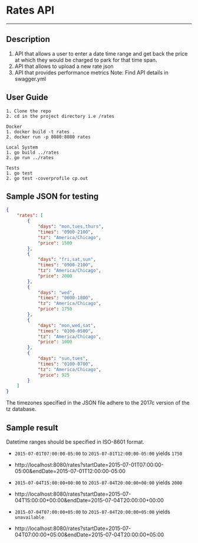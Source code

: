 # **Rates API**
------------

##  Description
   1.  API that allows a user to enter a date time range
    and get back the price at which they would be charged to park for that time span.
   2. API that allows to upload a new rate json 
   3. API that provides performance metrics
    Note: Find API details in swagger.yml
    
## User Guide
    
    1. Clone the repo
    2. cd in the project directory i.e /rates
    
    Docker 
    1. docker build -t rates .
    2. docker run -p 8080:8080 rates

    Local System
    1. go build ../rates
    2. go run ../rates

    Tests
    1. go test
    2. go test -coverprofile cp.out 


## Sample JSON for testing
```json
{
    "rates": [
        {
            "days": "mon,tues,thurs",
            "times": "0900-2100",
            "tz": "America/Chicago",
            "price": 1500
        },
        {
            "days": "fri,sat,sun",
            "times": "0900-2100",
            "tz": "America/Chicago",
            "price": 2000
        },
        {
            "days": "wed",
            "times": "0600-1800",
            "tz": "America/Chicago",
            "price": 1750
        },
        {
            "days": "mon,wed,sat",
            "times": "0100-0500",
            "tz": "America/Chicago",
            "price": 1000
        },
        {
            "days": "sun,tues",
            "times": "0100-0700",
            "tz": "America/Chicago",
            "price": 925
        }
    ]
}

```
The timezones specified in the JSON file adhere to the 2017c version of the tz database.

## Sample result
Datetime ranges should be specified in ISO-8601 format.


* `2015-07-01T07:00:00-05:00` to `2015-07-01T12:00:00-05:00`  yields `1750`
* http://localhost:8080/rates?startDate=2015-07-01T07:00:00-05:00&endDate=2015-07-01T12:00:00-05:00

* `2015-07-04T15:00:00+00:00` to `2015-07-04T20:00:00+00:00`  yields `2000`
* http://localhost:8080/rates?startDate=2015-07-04T15:00:00+00:00&endDate=2015-07-04T20:00:00+00:00

* `2015-07-04T07:00:00+05:00` to `2015-07-04T20:00:00+05:00`  yields `unavailable`
* http://localhost:8080/rates?startDate=2015-07-04T07:00:00+05:00&endDate=2015-07-04T20:00:00+05:00
